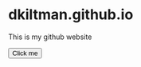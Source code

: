 # dkiltman.github.io
This is my github website


<html>
<body>
<button onclick="myFunction()">Click me</button>

<p id="demo"></p>

<script>
function myFunction() {
  document.getElementById("demo").innerHTML = "Hello World";
}
</script>

</body>
</html>

